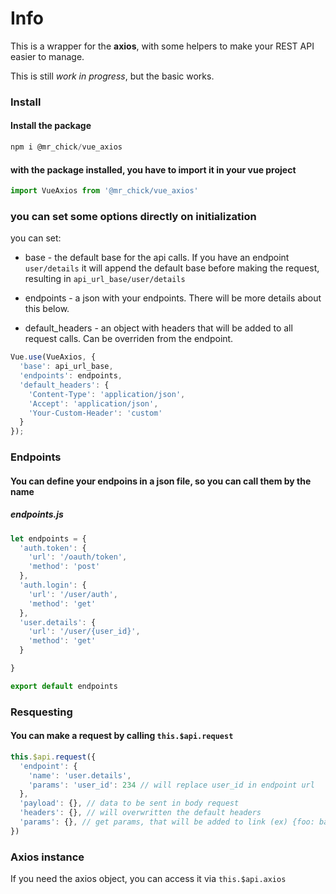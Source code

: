 # Info

This is a wrapper for the **axios**, with some helpers to make your REST API easier to manage.

This is still *work in progress*, but the basic works.
### Install

#### Install the package 

```js
npm i @mr_chick/vue_axios
```

#### with the package installed, you have to import it in your vue project

```js
import VueAxios from '@mr_chick/vue_axios'

```

### you can set some options directly on initialization

you can set:
* base - the default base for the api calls. If you have an endpoint `user/details` it will append the default base before making the request, resulting in `api_url_base/user/details`

* endpoints - a json with your endpoints. There will be more details about this below.

* default_headers - an object with headers that will be added to all request calls. Can be overriden from the endpoint.
```js
Vue.use(VueAxios, {
  'base': api_url_base,
  'endpoints': endpoints,
  'default_headers': {
    'Content-Type': 'application/json',
    'Accept': 'application/json',
    'Your-Custom-Header': 'custom'
  }
});
```

### Endpoints

#### You can define your endpoins in a json file, so you can call them by the name

##### endpoints.js

```js
let endpoints = {
  'auth.token': {
    'url': '/oauth/token',
    'method': 'post'
  },
  'auth.login': {
    'url': '/user/auth',
    'method': 'get'
  },
  'user.details': {
    'url': '/user/{user_id}',
    'method': 'get'
  }

}

export default endpoints
```

### Resquesting

#### You can make a request by calling `this.$api.request`

```js
this.$api.request({
  'endpoint': {
    'name': 'user.details',
    'params': 'user_id': 234 // will replace user_id in endpoint url
  },
  'payload': {}, // data to be sent in body request
  'headers': {}, // will overwritten the default headers
  'params': {}, // get params, that will be added to link (ex) {foo: bar} will result in /user/234/?foo=bar
})
```

### Axios instance

If you need the axios object, you can access it via `this.$api.axios`